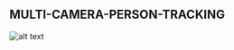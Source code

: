 ## MULTI-CAMERA-PERSON-TRACKING

![alt text](https://github.com/hahmadraza/Multi-Camera-Person-Tracking/blob/main/resources/methadology.png)
